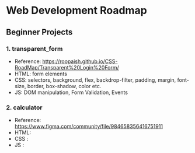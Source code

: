 <div style="background-image: url('https://www.codingnepalweb.com/wp-content/uploads/2022/09/10-best-beginner-to-intermediate-js-projec-fix.jpg'); background-size: cover; background-position: center; height: 300px;"></div>

# Web Development Roadmap

## Beginner Projects

### 1. transparent_form

- Reference: https://roopaish.github.io/CSS-RoadMap/Transparent%20Login%20Form/
- HTML: form elements
- CSS: selectors, background, flex, backdrop-filter, padding, margin, font-size, border, box-shadow, color etc.
- JS: DOM manipulation, Form Validation, Events

### 2. calculator

- Reference: https://www.figma.com/community/file/984658356416751911
- HTML:
- CSS :
- JS :
